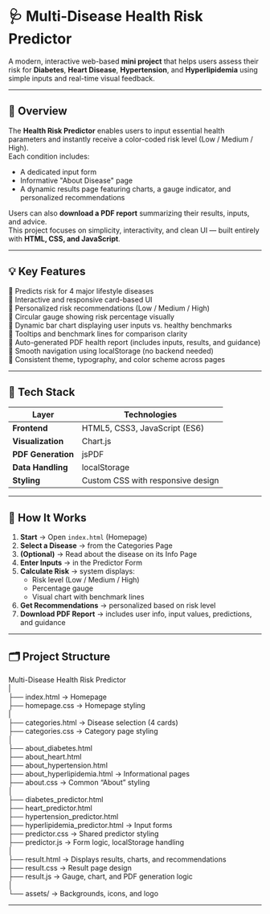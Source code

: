 # 🩺 Multi-Disease Health Risk Predictor

A modern, interactive web-based **mini project** that helps users assess their risk for **Diabetes**, **Heart Disease**, **Hypertension**, and **Hyperlipidemia** using simple inputs and real-time visual feedback.

---

## 🚀 Overview

The **Health Risk Predictor** enables users to input essential health parameters and instantly receive a color-coded risk level (Low / Medium / High).  
Each condition includes:
- A dedicated input form  
- Informative "About Disease" page  
- A dynamic results page featuring charts, a gauge indicator, and personalized recommendations  

Users can also **download a PDF report** summarizing their results, inputs, and advice.  
This project focuses on simplicity, interactivity, and clean UI — built entirely with **HTML, CSS, and JavaScript**.

---

## 💡 Key Features

🔹 Predicts risk for 4 major lifestyle diseases  
🔹 Interactive and responsive card-based UI  
🔹 Personalized risk recommendations (Low / Medium / High)  
🔹 Circular gauge showing risk percentage visually  
🔹 Dynamic bar chart displaying user inputs vs. healthy benchmarks  
🔹 Tooltips and benchmark lines for comparison clarity  
🔹 Auto-generated PDF health report (includes inputs, results, and guidance)  
🔹 Smooth navigation using localStorage (no backend needed)  
🔹 Consistent theme, typography, and color scheme across pages  

---

## 🧠 Tech Stack

| Layer | Technologies |
|--------|--------------|
| **Frontend** | HTML5, CSS3, JavaScript (ES6) |
| **Visualization** | Chart.js |
| **PDF Generation** | jsPDF |
| **Data Handling** | localStorage |
| **Styling** | Custom CSS with responsive design |

---

## 🧭 How It Works

1. **Start** → Open `index.html` (Homepage)  
2. **Select a Disease** → from the Categories Page  
3. **(Optional)** → Read about the disease on its Info Page  
4. **Enter Inputs** → in the Predictor Form  
5. **Calculate Risk** → system displays:
   - Risk level (Low / Medium / High)
   - Percentage gauge
   - Visual chart with benchmark lines  
6. **Get Recommendations** → personalized based on risk level  
7. **Download PDF Report** → includes user info, input values, predictions, and guidance  

---

## 🗂️ Project Structure

Multi-Disease Health Risk Predictor                                                                                                                                
|                                                                                                                                                                  
├── index.html                     → Homepage                                                                                                                      
├── homepage.css                   → Homepage styling                                                                                                              
|                                                                                                                                                                
├── categories.html                → Disease selection (4 cards)                                                                                                   
├── categories.css                 → Category page styling                                                                                                         
│                                                                                                                                                                  
├── about_diabetes.html                                                                                                                                            
├── about_heart.html                                                                                                                                               
├── about_hypertension.html                                                                                                                                        
├── about_hyperlipidemia.html      → Informational pages                                                                                                           
├── about.css                      → Common “About” styling                                                                                                        
│                                                                                                                                                                 
├── diabetes_predictor.html                                                                                                                                        
├── heart_predictor.html                                                                                                                                           
├── hypertension_predictor.html                                                                                                                                    
├── hyperlipidemia_predictor.html  → Input forms                                                                                                                   
├── predictor.css                  → Shared predictor styling                                                                                                      
├── predictor.js                   → Form logic, localStorage handling                                                                                             
│                                                                                                                                                                  
├── result.html                    → Displays results, charts, and recommendations                                                                                  
├── result.css                     → Result page design                                                                                                             
├── result.js                      → Gauge, chart, and PDF generation logic                                                                                         
│                                                                                                                                                                   
└── assets/                        → Backgrounds, icons, and logo

---
